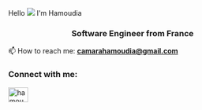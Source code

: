 Hello ![](https://user-images.githubusercontent.com/18350557/176309783-0785949b-9127-417c-8b55-ab5a4333674e.gif) I'm Hamoudia
<h3 align="center">Software Engineer from France</h3>

📫 How to reach me: **camarahamoudia@gmail.com**

<h3 align="left">Connect with me:</h3>
<p align="left">
<a href="https://www.linkedin.com/in/hamoudia-camara-700b03204/" target="_blank"><img align="center" src="https://raw.githubusercontent.com/rahuldkjain/github-profile-readme-generator/master/src/images/icons/Social/linked-in-alt.svg" alt="hamoudia-camara" height="30" width="40" /></a>
</p>
<!--
**HamCam203/HamCam203** is a ✨ _special_ ✨ repository because its `README.md` (this file) appears on your GitHub profile.

Here are some ideas to get you started:

- 🔭 I’m currently working on ...
- 🌱 I’m currently learning ...
- 👯 I’m looking to collaborate on ...
- 🤔 I’m looking for help with ...
- 💬 Ask me about ...
- 📫 How to reach me: ...
- 😄 Pronouns: ...
- ⚡ Fun fact: ...
-->
